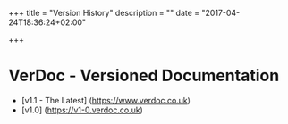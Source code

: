 +++
title = "Version History"
description = ""
date = "2017-04-24T18:36:24+02:00"

+++

# VerDoc - Versioned Documentation

* [v1.1 - The Latest] (https://www.verdoc.co.uk)
* [v1.0] (https://v1-0.verdoc.co.uk)